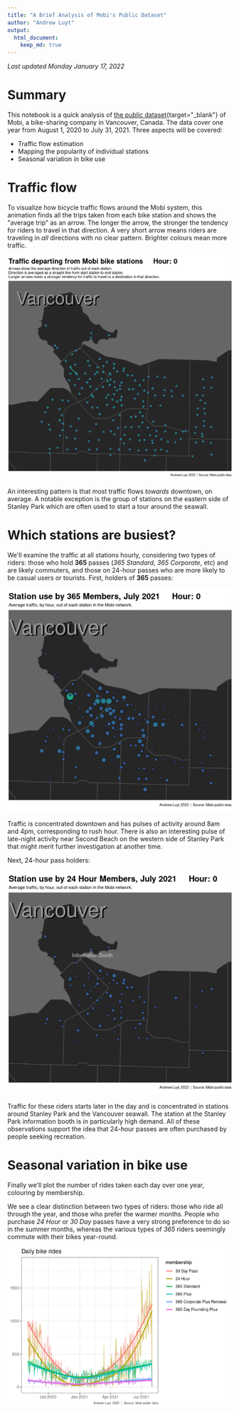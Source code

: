 ```yaml
---
title: "A Brief Analysis of Mobi's Public Dataset"
author: "Andrew Luyt"
output:
  html_document:
    keep_md: true
---
```


*Last updated Monday January 17, 2022*










# Summary

This notebook is a quick analysis of 
[the public dataset](https://www.mobibikes.ca/en/system-data){target="_blank"} of Mobi, a 
bike-sharing company in Vancouver, Canada. The data cover one year from August 
1, 2020 to July 31, 2021.  Three aspects will be covered:

- Traffic flow estimation
- Mapping the popularity of individual stations
- Seasonal variation in bike use

# Traffic flow

To visualize how bicycle traffic flows around the Mobi system, this animation
finds all the trips taken from each bike station and shows the "average
trip" as an arrow. The longer the arrow, the stronger the tendency for
riders to travel in that direction. A very short arrow
means riders are traveling in *all* directions with no clear pattern. Brighter
colours mean more traffic.

![](README_files/figure-html/departing_traffic_by_all_members-1.gif)<!-- -->

An interesting pattern is that most traffic flows *towards* downtown, on average.
A notable exception is the group of stations on the eastern side of Stanley Park which
are often used to start a tour around the seawall.

# Which stations are busiest?

We'll examine the traffic at all stations hourly, considering two types of riders:
those who hold **365** passes (*365 Standard, 365 Corporate*, etc) and are 
likely commuters, and those on 24-hour passes who are more likely to be casual 
users or tourists. First, holders of **365** passes: 

![](README_files/figure-html/animate_station_volume_365-1.gif)<!-- -->

Traffic is concentrated downtown and
has pulses of activity around 8am and 4pm, corresponding to rush hour. There
is also an interesting pulse of late-night activity near Second Beach on the
western side of Stanley Park that might merit further investigation at
another time.

Next, 24-hour pass holders: 

![](README_files/figure-html/animate_station_volume_24_hour-1.gif)<!-- -->

Traffic for these riders starts later in the day
and is concentrated in stations around Stanley Park and the 
Vancouver seawall.  The station at the Stanley Park information
booth is in particularly high demand.  All of these observations support the
idea that 24-hour passes are often purchased by people seeking recreation.

# Seasonal variation in bike use

Finally we'll plot the number of rides taken each day over one year, 
colouring by membership.  

We see a clear distinction between two types of riders: those who
ride all through the year, and those who prefer the warmer months. People
who purchase *24 Hour* or *30 Day* passes have a very strong preference to
do so in the summer months, whereas the various types of *365* riders seemingly
commute with their bikes year-round.

![](README_files/figure-html/seasonal_variation-1.png)<!-- -->

